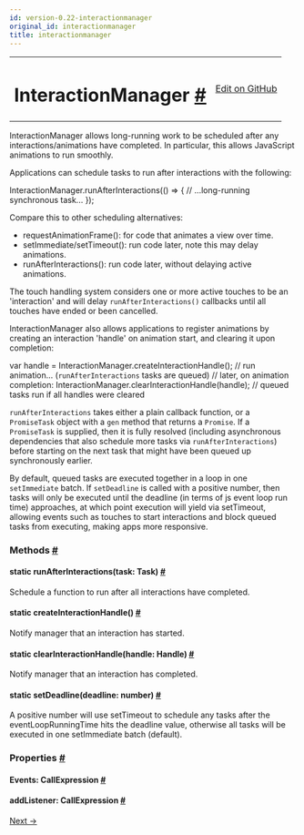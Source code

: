 ```yaml
---
id: version-0.22-interactionmanager
original_id: interactionmanager
title: interactionmanager
---
```

<a id="content"></a><table width="100%"><tbody><tr><td><h1><a class="anchor" name="interactionmanager"></a>InteractionManager <a class="hash-link" href="docs/interactionmanager.html#interactionmanager">#</a></h1></td><td style="text-align:right;"><a target="_blank" href="https://github.com/facebook/react-native/blob/master/Libraries/Interaction/InteractionManager.js">Edit on GitHub</a></td></tr></tbody></table><div><div><p>InteractionManager allows long-running work to be scheduled after any
interactions/animations have completed. In particular, this allows JavaScript
animations to run smoothly.</p><p>Applications can schedule tasks to run after interactions with the following:</p><div class="prism language-javascript">InteractionManager<span class="token punctuation">.</span><span class="token function">runAfterInteractions<span class="token punctuation">(</span></span><span class="token punctuation">(</span><span class="token punctuation">)</span> <span class="token operator">=</span><span class="token operator">&gt;</span> <span class="token punctuation">{</span>
 <span class="token comment" spellcheck="true"> // ...long-running synchronous task...
</span><span class="token punctuation">}</span><span class="token punctuation">)</span><span class="token punctuation">;</span></div><p>Compare this to other scheduling alternatives:</p><ul><li>requestAnimationFrame(): for code that animates a view over time.</li><li>setImmediate/setTimeout(): run code later, note this may delay animations.</li><li>runAfterInteractions(): run code later, without delaying active animations.</li></ul><p>The touch handling system considers one or more active touches to be an
'interaction' and will delay <code>runAfterInteractions()</code> callbacks until all
touches have ended or been cancelled.</p><p>InteractionManager also allows applications to register animations by
creating an interaction 'handle' on animation start, and clearing it upon
completion:</p><div class="prism language-javascript"><span class="token keyword">var</span> handle <span class="token operator">=</span> InteractionManager<span class="token punctuation">.</span><span class="token function">createInteractionHandle<span class="token punctuation">(</span></span><span class="token punctuation">)</span><span class="token punctuation">;</span><span class="token comment" spellcheck="true">
// run animation... (`runAfterInteractions` tasks are queued)
</span><span class="token comment" spellcheck="true">// later, on animation completion:
</span>InteractionManager<span class="token punctuation">.</span><span class="token function">clearInteractionHandle<span class="token punctuation">(</span></span>handle<span class="token punctuation">)</span><span class="token punctuation">;</span><span class="token comment" spellcheck="true">
// queued tasks run if all handles were cleared</span></div><p><code>runAfterInteractions</code> takes either a plain callback function, or a
<code>PromiseTask</code> object with a <code>gen</code> method that returns a <code>Promise</code>.  If a
<code>PromiseTask</code> is supplied, then it is fully resolved (including asynchronous
dependencies that also schedule more tasks via <code>runAfterInteractions</code>) before
starting on the next task that might have been queued up synchronously
earlier.</p><p>By default, queued tasks are executed together in a loop in one
<code>setImmediate</code> batch. If <code>setDeadline</code> is called with a positive number, then
tasks will only be executed until the deadline (in terms of js event loop run
time) approaches, at which point execution will yield via setTimeout,
allowing events such as touches to start interactions and block queued tasks
from executing, making apps more responsive.</p></div><span><h3><a class="anchor" name="methods"></a>Methods <a class="hash-link" href="docs/interactionmanager.html#methods">#</a></h3><div class="props"><div class="prop"><h4 class="propTitle"><a class="anchor" name="runafterinteractions"></a><span class="propType">static </span>runAfterInteractions<span class="propType">(task: Task)</span> <a class="hash-link" href="docs/interactionmanager.html#runafterinteractions">#</a></h4><div><p>Schedule a function to run after all interactions have completed.</p></div></div><div class="prop"><h4 class="propTitle"><a class="anchor" name="createinteractionhandle"></a><span class="propType">static </span>createInteractionHandle<span class="propType">()</span> <a class="hash-link" href="docs/interactionmanager.html#createinteractionhandle">#</a></h4><div><p>Notify manager that an interaction has started.</p></div></div><div class="prop"><h4 class="propTitle"><a class="anchor" name="clearinteractionhandle"></a><span class="propType">static </span>clearInteractionHandle<span class="propType">(handle: Handle)</span> <a class="hash-link" href="docs/interactionmanager.html#clearinteractionhandle">#</a></h4><div><p>Notify manager that an interaction has completed.</p></div></div><div class="prop"><h4 class="propTitle"><a class="anchor" name="setdeadline"></a><span class="propType">static </span>setDeadline<span class="propType">(deadline: number)</span> <a class="hash-link" href="docs/interactionmanager.html#setdeadline">#</a></h4><div><p>A positive number will use setTimeout to schedule any tasks after the
eventLoopRunningTime hits the deadline value, otherwise all tasks will be
executed in one setImmediate batch (default).</p></div></div></div></span><span><h3><a class="anchor" name="properties"></a>Properties <a class="hash-link" href="docs/interactionmanager.html#properties">#</a></h3><div class="props"><div class="prop"><h4 class="propTitle"><a class="anchor" name="events"></a>Events<span class="propType">: CallExpression</span> <a class="hash-link" href="docs/interactionmanager.html#events">#</a></h4></div><div class="prop"><h4 class="propTitle"><a class="anchor" name="addlistener"></a>addListener<span class="propType">: CallExpression</span> <a class="hash-link" href="docs/interactionmanager.html#addlistener">#</a></h4></div></div></span></div><div class="docs-prevnext"><a class="docs-next" href="docs/layoutanimation.html#content">Next →</a></div>